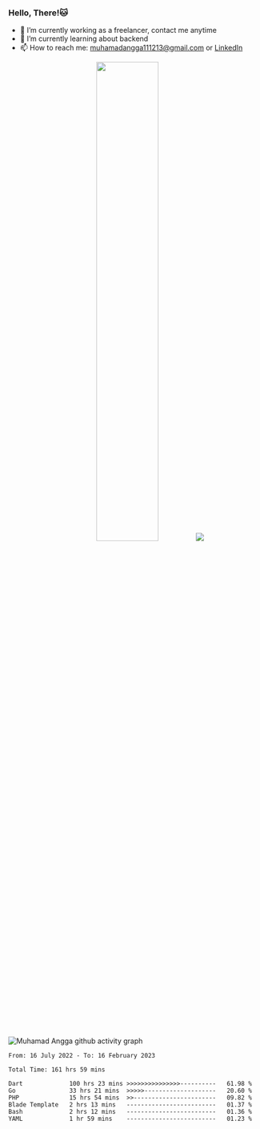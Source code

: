 
### Hello, There!🐱

- 🔭 I’m currently working as a freelancer, contact me anytime
- 🌱 I’m currently learning about backend
- 📫 How to reach me: [muhamadangga111213@gmail.com](mailto:muhamadangga111213@gmail.com) or [LinkedIn](https://www.linkedin.com/in/muhamad-angga)

<p align="center">
    <img width="49.5%" src="https://github-readme-stats.vercel.app/api?username=muhangga&count_private=true&theme=ocean_dark&show_icons=true" />
    &nbsp;
    <img src="https://github-readme-stats.vercel.app/api/top-langs/?username=muhangga&langs_count=8&layout=compact&theme=ocean_dark&show_icons=true" />
</p>

![Muhamad Angga github activity graph](https://github-readme-activity-graph.cyclic.app/graph?username=muhangga&custom_title=Angga&color=708090&theme=github-dark)


<!--START_SECTION:waka-->

```text
From: 16 July 2022 - To: 16 February 2023

Total Time: 161 hrs 59 mins

Dart             100 hrs 23 mins >>>>>>>>>>>>>>>----------   61.98 %
Go               33 hrs 21 mins  >>>>>--------------------   20.60 %
PHP              15 hrs 54 mins  >>-----------------------   09.82 %
Blade Template   2 hrs 13 mins   -------------------------   01.37 %
Bash             2 hrs 12 mins   -------------------------   01.36 %
YAML             1 hr 59 mins    -------------------------   01.23 %
```

<!--END_SECTION:waka-->
